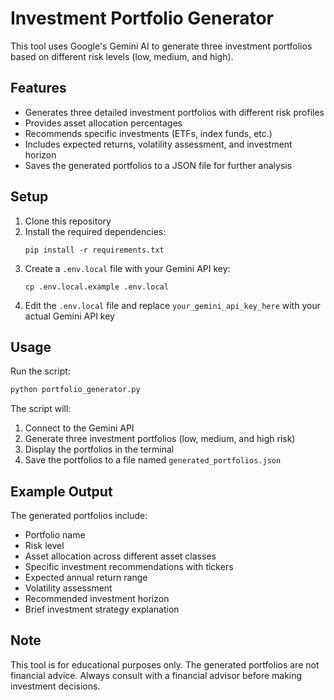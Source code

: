 # Investment Portfolio Generator

This tool uses Google's Gemini AI to generate three investment portfolios based on different risk levels (low, medium, and high).

## Features

- Generates three detailed investment portfolios with different risk profiles
- Provides asset allocation percentages
- Recommends specific investments (ETFs, index funds, etc.)
- Includes expected returns, volatility assessment, and investment horizon
- Saves the generated portfolios to a JSON file for further analysis

## Setup

1. Clone this repository
2. Install the required dependencies:
   ```
   pip install -r requirements.txt
   ```
3. Create a `.env.local` file with your Gemini API key:
   ```
   cp .env.local.example .env.local
   ```
4. Edit the `.env.local` file and replace `your_gemini_api_key_here` with your actual Gemini API key

## Usage

Run the script:

```bash
python portfolio_generator.py
```

The script will:
1. Connect to the Gemini API
2. Generate three investment portfolios (low, medium, and high risk)
3. Display the portfolios in the terminal
4. Save the portfolios to a file named `generated_portfolios.json`

## Example Output

The generated portfolios include:
- Portfolio name
- Risk level
- Asset allocation across different asset classes
- Specific investment recommendations with tickers
- Expected annual return range
- Volatility assessment
- Recommended investment horizon
- Brief investment strategy explanation

## Note

This tool is for educational purposes only. The generated portfolios are not financial advice. Always consult with a financial advisor before making investment decisions.
